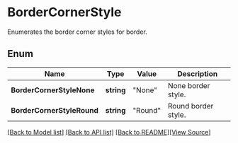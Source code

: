 # BorderCornerStyle
Enumerates the border corner styles for border.

## Enum
Name | Type | Value | Description
------------ | ------------- | ------------- | -------------
**BorderCornerStyleNone** | **string** | "None" | None border style.
**BorderCornerStyleRound** | **string** | "Round" | Round border style.

[[Back to Model list]](../README.md#documentation-for-models) [[Back to API list]](../README.md#documentation-for-api-endpoints) [[Back to README]](../README.md)[[View Source]](../border_corner_style.go)


